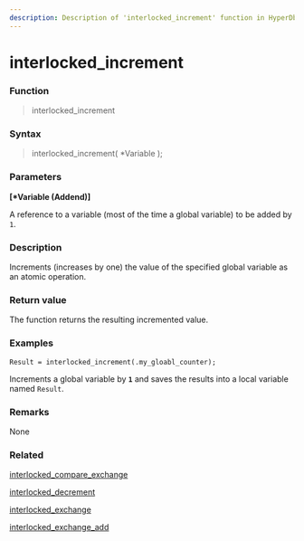 ```yaml
---
description: Description of 'interlocked_increment' function in HyperDbg Scripts
---
```


# interlocked_increment

### Function

> interlocked_increment

### Syntax

> interlocked_increment( \*Variable );

### Parameters

**\[\*Variable (Addend)]**

A reference to a variable (most of the time a global variable) to be added by `1`.

### Description

Increments (increases by one) the value of the specified global variable as an atomic operation.

### Return value

The function returns the resulting incremented value.

### Examples

`Result = interlocked_increment(.my_gloabl_counter);`

Increments a global variable by **`1`** and saves the results into a local variable named `Result`.

### Remarks

None

### Related

[interlocked_compare_exchange](https://docs.hyperdbg.org/commands/scripting-language/functions/interlocked/interlocked_compare_exchange)

[interlocked_decrement](https://docs.hyperdbg.org/commands/scripting-language/functions/interlocked/interlocked_decrement)

[interlocked_exchange](https://docs.hyperdbg.org/commands/scripting-language/functions/interlocked/interlocked_exchange)

[interlocked_exchange_add](https://docs.hyperdbg.org/commands/scripting-language/functions/interlocked/interlocked_exchange_add)
